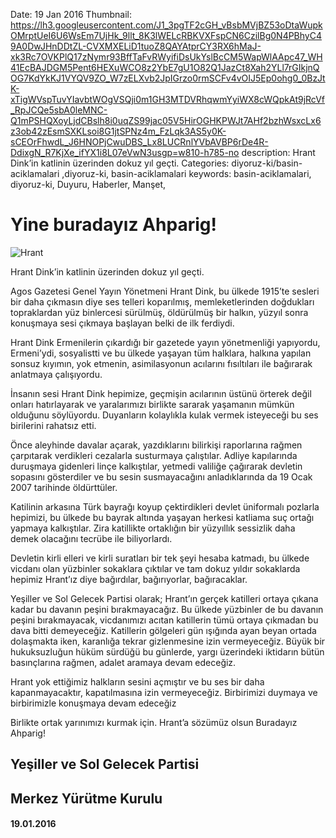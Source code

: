 Date: 19 Jan 2016
Thumbnail: https://lh3.googleusercontent.com/J1_3pgTF2cGH_vBsbMVjBZ53oDtaWupkOMrptUeI6U6WsEm7UjHk_9llt_8K3lWELcRBKVXFspCN6CzilBg0N4PBhyC49A0DwJHnDDtZL-CVXMXELiD1tuoZ8QAYAtprCY3RX6hMaJ-xk3Rc7OVKPlQ17zNymr93BffTaFvRWyifiDsUkYslBcCM5WapWlAApc47_WH41EcBAJDGM5Pent6HEXuWCO8z2YbE7gU1O82Q1JazCt8Xah2YLl7rGIkjnQOG7KdYkKJ1VYQV9ZO_W7zELXvb2JpIGrzo0rmSCFv4vOIJ5Ep0ohg0_0BzJtK-xTigWVspTuvYIavbtWOgVSQji0m1GH3MTDVRhqwmYyiWX8cWQpkAt9jRcVf_RpJCQe5sbA0leMNC-Q1mPSHQXoyLjdCBslh8i0uqZS99jac05V5HirOGHKPWJt7AHf2bzhWsxcLx6z3ob42zEsmSXKLsoi8G1jtSPNz4m_FzLqk3AS5y0K-sCEOrFhwdL_J6HNOPjCwuDBS_Lx8LUCRnlYVbAVBP6rDe4R-DdixgN_R7KjXe_ifYX1i8L07eVwN3usgp=w810-h785-no
description: Hrant Dink’in katlinin üzerinden dokuz yıl geçti.
Categories: diyoruz-ki/basin-aciklamalari ,diyoruz-ki, basin-aciklamalari
keywords: basin-aciklamalari, diyoruz-ki, Duyuru, Haberler, Manşet, 


# Yine buradayız Ahparig!

![Hrant](https://lh3.googleusercontent.com/J1_3pgTF2cGH_vBsbMVjBZ53oDtaWupkOMrptUeI6U6WsEm7UjHk_9llt_8K3lWELcRBKVXFspCN6CzilBg0N4PBhyC49A0DwJHnDDtZL-CVXMXELiD1tuoZ8QAYAtprCY3RX6hMaJ-xk3Rc7OVKPlQ17zNymr93BffTaFvRWyifiDsUkYslBcCM5WapWlAApc47_WH41EcBAJDGM5Pent6HEXuWCO8z2YbE7gU1O82Q1JazCt8Xah2YLl7rGIkjnQOG7KdYkKJ1VYQV9ZO_W7zELXvb2JpIGrzo0rmSCFv4vOIJ5Ep0ohg0_0BzJtK-xTigWVspTuvYIavbtWOgVSQji0m1GH3MTDVRhqwmYyiWX8cWQpkAt9jRcVf_RpJCQe5sbA0leMNC-Q1mPSHQXoyLjdCBslh8i0uqZS99jac05V5HirOGHKPWJt7AHf2bzhWsxcLx6z3ob42zEsmSXKLsoi8G1jtSPNz4m_FzLqk3AS5y0K-sCEOrFhwdL_J6HNOPjCwuDBS_Lx8LUCRnlYVbAVBP6rDe4R-DdixgN_R7KjXe_ifYX1i8L07eVwN3usgp=w810-h785-no)

Hrant Dink’in katlinin üzerinden dokuz yıl geçti.

Agos Gazetesi Genel Yayın Yönetmeni Hrant Dink, bu ülkede 1915’te sesleri bir daha çıkmasın diye ses telleri koparılmış, memleketlerinden doğdukları topraklardan yüz binlercesi sürülmüş, öldürülmüş bir halkın, yüzyıl sonra konuşmaya sesi çıkmaya başlayan belki de ilk ferdiydi.

Hrant Dink Ermenilerin çıkardığı bir gazetede yayın yönetmenliği yapıyordu, Ermeni’ydi, sosyalistti ve bu ülkede yaşayan tüm halklara, halkına yapılan sonsuz kıyımın, yok etmenin, asimilasyonun acılarını fısıltıları ile bağırarak anlatmaya çalışıyordu.

İnsanın sesi Hrant Dink hepimize, geçmişin acılarının üstünü örterek değil onları hatırlayarak ve yaralarımızı birlikte sararak yaşamanın mümkün olduğunu söylüyordu. Duyanların kolaylıkla kulak vermek isteyeceği bu ses birilerini rahatsız etti.

Önce aleyhinde davalar açarak, yazdıklarını bilirkişi raporlarına rağmen çarpıtarak verdikleri cezalarla susturmaya çalıştılar. Adliye kapılarında duruşmaya gidenleri linçe kalkıştılar, yetmedi valiliğe çağırarak devletin sopasını gösterdiler ve bu sesin susmayacağını anladıklarında da 19 Ocak 2007 tarihinde öldürttüler.

Katilinin arkasına Türk bayrağı koyup çektirdikleri devlet üniformalı pozlarla hepimizi, bu ülkede bu bayrak altında yaşayan herkesi katliama suç ortağı yapmaya kalkıştılar. Zira katillikte ortaklığın bir yüzyıllık sessizlik daha demek olacağını tecrübe ile biliyorlardı.

Devletin kirli elleri ve kirli suratları bir tek şeyi hesaba katmadı, bu ülkede vicdanı olan yüzbinler sokaklara çıktılar ve tam dokuz yıldır sokaklarda hepimiz Hrant’ız diye bağırdılar, bağırıyorlar, bağıracaklar.

Yeşiller ve Sol Gelecek Partisi olarak;
Hrant’ın gerçek katilleri ortaya çıkana kadar bu davanın peşini bırakmayacağız. Bu ülkede yüzbinler de bu davanın peşini bırakmayacak, vicdanımızı acıtan katillerin tümü ortaya çıkmadan bu dava bitti demeyeceğiz. Katillerin gölgeleri gün ışığında ayan beyan ortada dolaşmakta iken, karanlığa tekrar gizlenmesine izin vermeyeceğiz. Büyük bir hukuksuzluğun hüküm sürdüğü bu günlerde, yargı üzerindeki iktidarın bütün basınçlarına rağmen, adalet aramaya devam edeceğiz.

Hrant yok ettiğimiz halkların sesini açmıştır ve bu ses bir daha kapanmayacaktır, kapatılmasına izin vermeyeceğiz. Birbirimizi duymaya ve birbirimizle konuşmaya devam edeceğiz

Birlikte ortak yarınımızı kurmak için. Hrant’a sözümüz olsun Buradayız Ahparig!


## Yeşiller ve Sol Gelecek Partisi 
## Merkez Yürütme Kurulu
#### 19.01.2016
